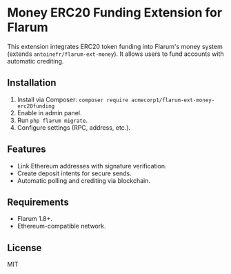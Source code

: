 # Money ERC20 Funding Extension for Flarum

This extension integrates ERC20 token funding into Flarum's money system (extends `antoinefr/flarum-ext-money`). It allows users to fund accounts with automatic crediting.

## Installation
1. Install via Composer: `composer require acmecorp1/flarum-ext-money-erc20funding`
2. Enable in admin panel.
3. Run `php flarum migrate`.
4. Configure settings (RPC, address, etc.).

## Features
- Link Ethereum addresses with signature verification.
- Create deposit intents for secure sends.
- Automatic polling and crediting via blockchain.

## Requirements
- Flarum 1.8+.
- Ethereum-compatible network.

## License
MIT